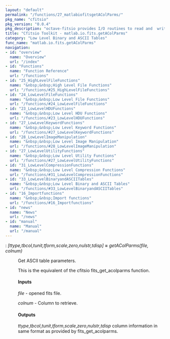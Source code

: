 ```yaml
---
layout: "default"
permalink: "/functions/27_matlabiofitsgetAColParms/"
pkg_name: "cfitsio"
pkg_version: "0.0.4"
pkg_description: "octave-fitsio provides I/O routines to read and  write FITS (Flexible Image Transport System) files."
title: "Cfitsio Toolkit - matlab.io.fits.getAColParms"
category: "Low Level Binary and ASCII Tables"
func_name: "matlab.io.fits.getAColParms"
navigation:
- id: "overview"
  name: "Overview"
  url: "/index"
- id: "Functions"
  name: "Function Reference"
  url: "/functions"
- id: "25_HighLevelFileFunctions"
  name: "&nbsp;&nbsp;High Level File Functions"
  url: "/functions/#25_HighLevelFileFunctions"
- id: "24_LowLevelFileFunctions"
  name: "&nbsp;&nbsp;Low Level File Functions"
  url: "/functions/#24_LowLevelFileFunctions"
- id: "23_LowLevelHDUFunctions"
  name: "&nbsp;&nbsp;Low Level HDU Functions"
  url: "/functions/#23_LowLevelHDUFunctions"
- id: "27_LowLevelKeywordFunctions"
  name: "&nbsp;&nbsp;Low Level Keyword Functions"
  url: "/functions/#27_LowLevelKeywordFunctions"
- id: "28_LowLevelImageManipulation"
  name: "&nbsp;&nbsp;Low Level Image Manipulation"
  url: "/functions/#28_LowLevelImageManipulation"
- id: "27_LowLevelUtilityFunctions"
  name: "&nbsp;&nbsp;Low Level Utility Functions"
  url: "/functions/#27_LowLevelUtilityFunctions"
- id: "31_LowLevelCompressionFunctions"
  name: "&nbsp;&nbsp;Low Level Compression Functions"
  url: "/functions/#31_LowLevelCompressionFunctions"
- id: "33_LowLevelBinaryandASCIITables"
  name: "&nbsp;&nbsp;Low Level Binary and ASCII Tables"
  url: "/functions/#33_LowLevelBinaryandASCIITables"
- id: "16_Importfunctions"
  name: "&nbsp;&nbsp;Import functions"
  url: "/functions/#16_Importfunctions"
- id: "news"
  name: "News"
  url: "/news"
- id: "manual"
  name: "Manual"
  url: "/manual"
---
```

<dl class="def">
<dt id="index-_003d"><span class="category">: </span><span><em>[<var>ttype</var>,<var>tbcol</var>,<var>tunit</var>,<var>tform</var>,<var>scale</var>,<var>zero</var>,<var>nulstr</var>,<var>tdisp</var>]</em> <strong>=</strong> <em>getAColParms(<var>file</var>, <var>colnum</var>)</em><a href='#index-_003d' class='copiable-anchor'></a></span></dt>
<dd><p>Get ASCII table parameters.
</p>
<p>This is the equivalent of the cfitsio fits_get_acolparms function.
</p>
<span id="Inputs"></span><h4 class="subsubheading">Inputs</h4>
<p><var>file</var> - opened fits file.
</p>
<p><var>colnum</var> - Column to retrieve.
</p>
<span id="Outputs"></span><h4 class="subsubheading">Outputs</h4>
<p><var>ttype</var>,<var>tbcol</var>,<var>tunit</var>,<var>tform</var>,<var>scale</var>,<var>zero</var>,<var>nulstr</var>,<var>tdisp</var>
 column information in same format as provided by fits_get_acolparms.
 </p></dd></dl>